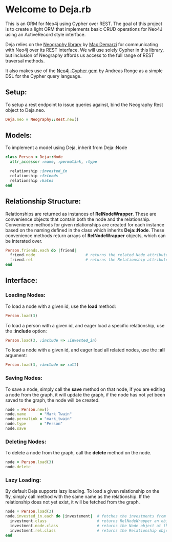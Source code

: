Welcome to Deja.rb
==================
This is an ORM for Neo4j using Cypher over REST. The goal of this project is to create a light ORM that implements basic CRUD operations for Neo4J using an ActiveRecord style interface.


Deja relies on the [Neography library](https://github.com/maxdemarzi/neography) by [Max Demarzi](http://maxdemarzi.com/) for communicating with Neo4j over its REST interface. We will use solely Cypher in this library, but inclusion of Neography affords us access to the full range of REST traversal methods.


It also makes use of the [Neo4j-Cypher gem](https://github.com/andreasronge/neo4j-cypher) by Andreas Ronge as a simple DSL for the Cypher query language.


Setup:
-----
To setup a rest endpoint to issue queries against, bind the Neography Rest object to Deja.neo.
  ```ruby
  Deja.neo = Neography::Rest.new()
  ```
Models:
------
To implement a model using Deja, inherit from Deja::Node
  ```ruby
  class Person < Deja::Node
    attr_accessor :name, :permalink, :type

    relationship :invested_in
    relationship :friends
    relationship :hates
  end
  ```
Relationship Structure:
-----------------------
Relationships are returned as instances of **RelNodeWrapper**. These are convenience objects that contain both the node and the relationship. Convenience methods for given relationships are created for each instance based on the naming defined in the class which inherits **Deja::Node**. These convenience methods return arrays of **RelNodeWrapper** objects, which can be interated over.
  ```ruby
  Person.friends.each do |friend|
    friend.node                      # returns the related Node attributes
    friend.rel                       # returns the Relationship attributes
  end
  ```
Interface:
----------
### Loading Nodes:
To load a node with a given id, use the **load** method:
  ```ruby
  Person.load(3)
  ```
To load a person with a given id, and eager load a specific relationship, use the **:include** option:
  ```ruby
  Person.load(3, :include => :invested_in)
  ```
To load a node with a given id, and eager load all related nodes, use the **:all** argument:
  ```ruby
  Person.load(3, :include => :all)
  ```

### Saving Nodes:
To save a node, simply call the **save** method on that node, if you are editing a node from the graph, it will update the graph, if the node has not yet been saved to the graph, the node will be created.
  ```ruby
  node = Person.new()
  node.name      = "Mark Twain"
  node.permalink = "mark_twain"
  node.type      = "Person"
  node.save
  ```
### Deleting Nodes:
To delete a node from the graph, call the **delete** method on the node.
  ```ruby
  node = Person.load(3)
  node.delete
  ```
### Lazy Loading:
By default Deja supports lazy loading. To load a given relationship on the fly, simply call method with the same name as the relationship. If the relationship does not yet exist, it will be fetched from the graph.
  ```ruby
  node = Person.load(3)
  node.invested_in.each do |investement|  # fetches the investments from the graph
    investment.class                      # returns RelNodeWrapper an object containing a node and a relationship
    investment.node.class                 # returns the Node object at the end of the relationship
    investment.rel.class                  # returns the Relationship object in between the two nodes
  end
  ```
